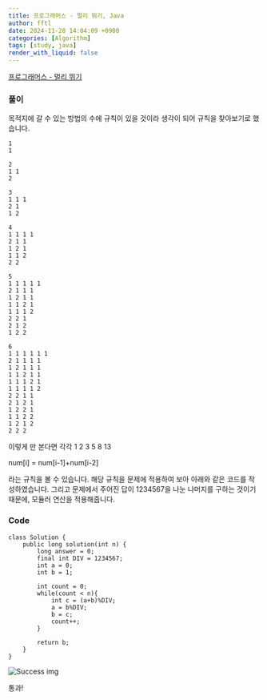 ```yaml
---
title: 프로그래머스 - 멀리 뛰기, Java
author: fftl
date: 2024-11-28 14:04:09 +0900
categories: [Algorithm]
tags: [study, java]
render_with_liquid: false
---
```


[프로그래머스 - 멀리 뛰기](https://school.programmers.co.kr/learn/courses/30/lessons/12914)


### 풀이

목적지에 갈 수 있는 방법의 수에 규칙이 있을 것이라 생각이 되어 규칙을 찾아보기로 했습니다.

```
1
1

2
1 1
2

3
1 1 1
2 1
1 2

4
1 1 1 1
2 1 1
1 2 1
1 1 2
2 2

5
1 1 1 1 1
2 1 1 1
1 2 1 1
1 1 2 1
1 1 1 2
2 2 1
2 1 2
1 2 2

6
1 1 1 1 1 1
2 1 1 1 1
1 2 1 1 1
1 1 2 1 1
1 1 1 2 1
1 1 1 1 2
2 2 1 1
2 1 2 1
1 2 2 1
1 1 2 2
1 2 1 2
2 2 2
```

이렇게 만 본다면 각각
1 2 3 5 8 13

num[i] = num[i-1]+num[i-2]

라는 규칙을 볼 수 있습니다. 해당 규칙을 문제에 적용하여 보아 아래와 같은 코드를 작성하였습니다. 그리고 문제에서 주어진 답이 1234567을 나눈 나머지를 구하는 것이기 때문에, 모듈러 연산을 적용해줍니다.


### Code

```jave
class Solution {
    public long solution(int n) {
        long answer = 0;
        final int DIV = 1234567;
        int a = 0;
        int b = 1;
        
        int count = 0;
        while(count < n){
            int c = (a+b)%DIV;
            a = b%DIV;
            b = c;
            count++;
        }
        
        return b;
    }
}
```

![Success img](https://1drv.ms/i/s!AmhK4kH2cTZdnP5BrBmuFLZLcB6MNw?e=bdehFC)

통과!